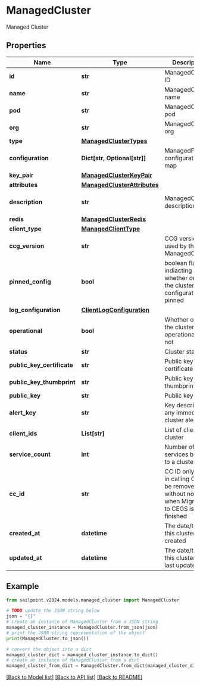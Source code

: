 # ManagedCluster

Managed Cluster

## Properties

Name | Type | Description | Notes
------------ | ------------- | ------------- | -------------
**id** | **str** | ManagedCluster ID | 
**name** | **str** | ManagedCluster name | [optional] 
**pod** | **str** | ManagedCluster pod | [optional] 
**org** | **str** | ManagedCluster org | [optional] 
**type** | [**ManagedClusterTypes**](ManagedClusterTypes.md) |  | [optional] 
**configuration** | **Dict[str, Optional[str]]** | ManagedProcess configuration map | [optional] 
**key_pair** | [**ManagedClusterKeyPair**](ManagedClusterKeyPair.md) |  | [optional] 
**attributes** | [**ManagedClusterAttributes**](ManagedClusterAttributes.md) |  | [optional] 
**description** | **str** | ManagedCluster description | [optional] [default to 'q']
**redis** | [**ManagedClusterRedis**](ManagedClusterRedis.md) |  | [optional] 
**client_type** | [**ManagedClientType**](ManagedClientType.md) |  | 
**ccg_version** | **str** | CCG version used by the ManagedCluster | 
**pinned_config** | **bool** | boolean flag indiacting whether or not the cluster configuration is pinned | [optional] [default to False]
**log_configuration** | [**ClientLogConfiguration**](ClientLogConfiguration.md) |  | [optional] 
**operational** | **bool** | Whether or not the cluster is operational or not | [optional] [default to False]
**status** | **str** | Cluster status | [optional] 
**public_key_certificate** | **str** | Public key certificate | [optional] 
**public_key_thumbprint** | **str** | Public key thumbprint | [optional] 
**public_key** | **str** | Public key | [optional] 
**alert_key** | **str** | Key describing any immediate cluster alerts | [optional] 
**client_ids** | **List[str]** | List of clients in a cluster | [optional] 
**service_count** | **int** | Number of services bound to a cluster | [optional] [default to 0]
**cc_id** | **str** | CC ID only used in calling CC, will be removed without notice when Migration to CEGS is finished | [optional] [default to '0']
**created_at** | **datetime** | The date/time this cluster was created | [optional] 
**updated_at** | **datetime** | The date/time this cluster was last updated | [optional] 

## Example

```python
from sailpoint.v2024.models.managed_cluster import ManagedCluster

# TODO update the JSON string below
json = "{}"
# create an instance of ManagedCluster from a JSON string
managed_cluster_instance = ManagedCluster.from_json(json)
# print the JSON string representation of the object
print(ManagedCluster.to_json())

# convert the object into a dict
managed_cluster_dict = managed_cluster_instance.to_dict()
# create an instance of ManagedCluster from a dict
managed_cluster_from_dict = ManagedCluster.from_dict(managed_cluster_dict)
```
[[Back to Model list]](../README.md#documentation-for-models) [[Back to API list]](../README.md#documentation-for-api-endpoints) [[Back to README]](../README.md)


